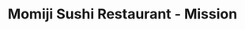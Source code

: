 ---
layout: place
title: Momiji Sushi Restaurant - Mission
permalink: /oregon/salem/momiji-sushi-restaurant-mission.html
stateAbbr: OR
stateName: Oregon
cityName: Salem
seo:
  type: restaurant
  links: null
place_id: ChIJHfsiNef_v1QRj80CpmOiJ3M
photos:
  - name: >-
      places/ChIJHfsiNef_v1QRj80CpmOiJ3M/photos/AeeoHcIPKG8fupwme5Xec9UOyOF24lhwJkhLpzH9sYf4zhIu5RTkXs-epVrfr4XGYrhY5RumTvJ08ugdDApeGozoQeMuQW3lBCg7Ih37M-3N6sZljHA_D1dhebuZM3FvVXLtDrVdgAjBLziPiS7OVK75yz8cmVPlN4FneiNadcJ4cB5okWlfNjm48KkpmQv5n6cwANmN60Xru_U2lbOO02a1hA7Bv1g8CKbD4u91xWxgb0VhJO2uRTT4Xg4nGsPAulQnyOUPcA7SBlQvm5wPsR9ejoZQivGYu1uunNcW99KVf_t7iA
    widthPx: 1024
    heightPx: 576
    authorAttributions:
      - displayName: Momiji Sushi Restaurant - Mission
        uri: https://maps.google.com/maps/contrib/115752748293864994006
        photoUri: >-
          https://lh3.googleusercontent.com/a-/ALV-UjUDHmiizYOgInuUNa5uv-d_zuONHsWqu9LKn-NAi5X2e6XVzfM=s100-p-k-no-mo
    flagContentUri: >-
      https://www.google.com/local/imagery/report/?cb_client=maps_api_places.places_api&image_key=!1e10!2sAF1QipOEPTvr600hoqFi1xkxA7YX8bgKG5LInhGsdNpG&hl=en-US
    googleMapsUri: >-
      https://www.google.com/maps/place//data=!3m4!1e2!3m2!1sAF1QipOEPTvr600hoqFi1xkxA7YX8bgKG5LInhGsdNpG!2e10!4m2!3m1!1s0x54bfffe73522fb1d:0x7327a263a602cd8f
  - name: >-
      places/ChIJHfsiNef_v1QRj80CpmOiJ3M/photos/AeeoHcLiVKUHhZAXduPyw96V9PhWKOoXonsWM7lCyCMNIaFf7zTjUqEf84z2ygej9mjP7Vns0VJgvFLxFW4lj-Kp6ZmxH5IlnpYYNWw0uJXoGGeS6WyrMaex2zjE_FCGpXe7BvDxSKlxQyGRPF36ACqyH4lI1HhxRiigiGOVj2yVMLO859EAZNbW_ed_x4lXIf6u8D5tBKiDlh4OkhVLDRtyPyazEkg5unSZvSrLg8G0Gryb18FkZA5NQryxJun-xCnj4e-JYgoK7ddXOX5fmsVTMfrZW3Afpmz8Uz9ZLbWGBb17rA
    widthPx: 4800
    heightPx: 3200
    authorAttributions:
      - displayName: Momiji Sushi Restaurant - Mission
        uri: https://maps.google.com/maps/contrib/115752748293864994006
        photoUri: >-
          https://lh3.googleusercontent.com/a-/ALV-UjUDHmiizYOgInuUNa5uv-d_zuONHsWqu9LKn-NAi5X2e6XVzfM=s100-p-k-no-mo
    flagContentUri: >-
      https://www.google.com/local/imagery/report/?cb_client=maps_api_places.places_api&image_key=!1e10!2sAF1QipPWa83P1p2nCvFrr4BGevXTJnGZl-0TM4aS1iTq&hl=en-US
    googleMapsUri: >-
      https://www.google.com/maps/place//data=!3m4!1e2!3m2!1sAF1QipPWa83P1p2nCvFrr4BGevXTJnGZl-0TM4aS1iTq!2e10!4m2!3m1!1s0x54bfffe73522fb1d:0x7327a263a602cd8f
  - name: >-
      places/ChIJHfsiNef_v1QRj80CpmOiJ3M/photos/AeeoHcJort50OMhlwAIzaNSLXdZhAGBbZ7NyWWw9HorDpJE8ux3awsE8o5pHe1LNryQUyRNskeMKNNZpepggshDNfXGcbeibDjSNvtNTesqHeL0i9NsnIgdgP5PZgmkrS-tSz8QwuzQnrCtHRDwrakGDeYATklpXAEUGWMO0M9nnE2t98MLyFPbggtrR6ucTxerXOb9PA6ESiQJXrsUWCEkdz8-vVDuWqA1CiPThpk-GLd6HbMhY3InwqSqIvD7uJDel5QYwsoo8JmORa4_BpJNXoBzJSnK3wO9MboXmcQFYFxfHsQ
    widthPx: 800
    heightPx: 800
    authorAttributions:
      - displayName: Momiji Sushi Restaurant - Mission
        uri: https://maps.google.com/maps/contrib/115752748293864994006
        photoUri: >-
          https://lh3.googleusercontent.com/a-/ALV-UjUDHmiizYOgInuUNa5uv-d_zuONHsWqu9LKn-NAi5X2e6XVzfM=s100-p-k-no-mo
    flagContentUri: >-
      https://www.google.com/local/imagery/report/?cb_client=maps_api_places.places_api&image_key=!1e10!2sAF1QipNDaYRoJIiI8uK5HhdfDoJ6roXDh3JNrpGbB-pY&hl=en-US
    googleMapsUri: >-
      https://www.google.com/maps/place//data=!3m4!1e2!3m2!1sAF1QipNDaYRoJIiI8uK5HhdfDoJ6roXDh3JNrpGbB-pY!2e10!4m2!3m1!1s0x54bfffe73522fb1d:0x7327a263a602cd8f
  - name: >-
      places/ChIJHfsiNef_v1QRj80CpmOiJ3M/photos/AeeoHcLghys0f_GDWxK_XcKTTcrXyQ5fXqHfSIjzittWj7fSx-l3wt8iB3TQdoHmaT3LG43eoXT5V1fdvAYk7KWRg7cS0YTpKZuzqtqRkeBp0cgrfjbZWh1_aX8qS9pXoMHj_jkdnIMEJV5XTHXN_o47YZaBTSNPQR-asNCcOGzZF01LCc2KUKYlyrFR5e7qqgvPAAPdH7g7jsTX8wp-H6fXlH_P96pqXmdqccYaB_wUSGz0h0mg3fAGslZeu2MDnjyf1yhOkJwGykq9Zowgwo6rjc1TnY0ETs6hmskMQdDgdujA0Q
    widthPx: 1024
    heightPx: 576
    authorAttributions:
      - displayName: Momiji Sushi Restaurant - Mission
        uri: https://maps.google.com/maps/contrib/115752748293864994006
        photoUri: >-
          https://lh3.googleusercontent.com/a-/ALV-UjUDHmiizYOgInuUNa5uv-d_zuONHsWqu9LKn-NAi5X2e6XVzfM=s100-p-k-no-mo
    flagContentUri: >-
      https://www.google.com/local/imagery/report/?cb_client=maps_api_places.places_api&image_key=!1e10!2sAF1QipMxrI2LXwhGH8XGXWshUH4uEA8ifqwRz5DMbR5p&hl=en-US
    googleMapsUri: >-
      https://www.google.com/maps/place//data=!3m4!1e2!3m2!1sAF1QipMxrI2LXwhGH8XGXWshUH4uEA8ifqwRz5DMbR5p!2e10!4m2!3m1!1s0x54bfffe73522fb1d:0x7327a263a602cd8f
  - name: >-
      places/ChIJHfsiNef_v1QRj80CpmOiJ3M/photos/AeeoHcLTQF_21Zvt5rdzEh3hYjLxatkgzNTgj8-kzFpwXDFv9nvWp9G3vgnvWQlARdHbgTdVmAEUZkRzb8POphGgaf3OeRsm5qp66bBcMQDfLMLKREzM2kkHc2vdJKgLndv98lMJeUL_Ua37IT9XqTk00wTQZzh5EN9FkFkWLYZRM8m9dmj37H-qEI9UUxjoJJCH9nk87yH-9tK2kKicSBROMVmjwEm-5Q_Mk0fK8RcCbNrqEeBJKxc8zvtEzRRvVbR4npL-N_jaP4waEDyXtcKkgwwP0tdB--9o73DG-V5hS6S_sw
    widthPx: 1000
    heightPx: 1000
    authorAttributions:
      - displayName: Momiji Sushi Restaurant - Mission
        uri: https://maps.google.com/maps/contrib/115752748293864994006
        photoUri: >-
          https://lh3.googleusercontent.com/a-/ALV-UjUDHmiizYOgInuUNa5uv-d_zuONHsWqu9LKn-NAi5X2e6XVzfM=s100-p-k-no-mo
    flagContentUri: >-
      https://www.google.com/local/imagery/report/?cb_client=maps_api_places.places_api&image_key=!1e10!2sAF1QipMM-2DndFkwzcIFa--_FMGnfuulrXuUBDbI5yPa&hl=en-US
    googleMapsUri: >-
      https://www.google.com/maps/place//data=!3m4!1e2!3m2!1sAF1QipMM-2DndFkwzcIFa--_FMGnfuulrXuUBDbI5yPa!2e10!4m2!3m1!1s0x54bfffe73522fb1d:0x7327a263a602cd8f
  - name: >-
      places/ChIJHfsiNef_v1QRj80CpmOiJ3M/photos/AeeoHcK5pOqxj-TBfy4ZEF-fyLvFz86njgaiBJUogt4rjFk-nCpX94ZCwWmsU92j8rGBODAddqW00Q4B5u5jL3J6qNkq5kQpAeON_TWWslrdBh4g2iGZDpf_lqIeTFvGNLQu-LUvxbLvi4S5pOkAADYSCN8anpYxvJE9bMKRPBI59tuL_mOopMOpHVpj3uTukKJ4NC4Gj5aDPyDJ5A60pGayUVRT8gsBAah3bIN0syj25CoEVfjyT9MblopJFmKhJMzTsGtllcBzMWjyr8MXsYhZzXBIPu2nWSxa5wlwNGsmk8qXLw
    widthPx: 1024
    heightPx: 576
    authorAttributions:
      - displayName: Momiji Sushi Restaurant - Mission
        uri: https://maps.google.com/maps/contrib/115752748293864994006
        photoUri: >-
          https://lh3.googleusercontent.com/a-/ALV-UjUDHmiizYOgInuUNa5uv-d_zuONHsWqu9LKn-NAi5X2e6XVzfM=s100-p-k-no-mo
    flagContentUri: >-
      https://www.google.com/local/imagery/report/?cb_client=maps_api_places.places_api&image_key=!1e10!2sAF1QipPChpdwvxFGWy3zio9vlgAGAPgO8YJH-Ug9OijS&hl=en-US
    googleMapsUri: >-
      https://www.google.com/maps/place//data=!3m4!1e2!3m2!1sAF1QipPChpdwvxFGWy3zio9vlgAGAPgO8YJH-Ug9OijS!2e10!4m2!3m1!1s0x54bfffe73522fb1d:0x7327a263a602cd8f
  - name: >-
      places/ChIJHfsiNef_v1QRj80CpmOiJ3M/photos/AeeoHcK9qjP9VTZ4jR90WBHcbCvZV1DzsZ6M-C1T-4gLeexQalr4FJw_r-wnvWDsJPvyDzLWooUO0XqliAmFsBMwJu8XIGuobQInm9Z76-usxaosiIgm2rQcUWk4NEdCRMj32rDNOz-F_A5tj5yjIzeu80R1nLH8XGXfyWoCuxYrJ3VqTRdfIQy45L1OmPbDFcuBP5F2eT_dcUNxQBAvecpvA6-XmMAXO_AXhiDE4it15WHgKodt9gRV-VoTT_e5ATHY48ZAY9MdGkdi4Wm4SSObj2yeyJd_am6eoIbyRr-UWAuwIA
    widthPx: 1024
    heightPx: 576
    authorAttributions:
      - displayName: Momiji Sushi Restaurant - Mission
        uri: https://maps.google.com/maps/contrib/115752748293864994006
        photoUri: >-
          https://lh3.googleusercontent.com/a-/ALV-UjUDHmiizYOgInuUNa5uv-d_zuONHsWqu9LKn-NAi5X2e6XVzfM=s100-p-k-no-mo
    flagContentUri: >-
      https://www.google.com/local/imagery/report/?cb_client=maps_api_places.places_api&image_key=!1e10!2sAF1QipNhlIFz2ss6WcbOdctWttmRUzMHYJYNMuflZbWa&hl=en-US
    googleMapsUri: >-
      https://www.google.com/maps/place//data=!3m4!1e2!3m2!1sAF1QipNhlIFz2ss6WcbOdctWttmRUzMHYJYNMuflZbWa!2e10!4m2!3m1!1s0x54bfffe73522fb1d:0x7327a263a602cd8f
  - name: >-
      places/ChIJHfsiNef_v1QRj80CpmOiJ3M/photos/AeeoHcI2vQYHqsQKz2hzcow9R9tn551X6hXcazwFt5TvOARQUjGId9DJIZrV3p5H9leYk8emYV8zFlYPGuOaOMjpi1lmu03iEX9_Be-Oj6JI-lctsNsVRklio_lGcu_6v-Gat3yVhkqjuXr7UwkC_b6v17xglebu1mYZXkrwO1UmSLLDE8F2kOnWiIWrZDTngZqYq5euy92pGCBywlJrAuxXziBI9NGqh0Eiu8PtrN_d49cDIBtP9X4EaihuSVz9SmnwiRFQIXX1zGvg5bixvjEC3Zhn30FXZwqzlf2GV0rmfvlOrA
    widthPx: 1024
    heightPx: 576
    authorAttributions:
      - displayName: Momiji Sushi Restaurant - Mission
        uri: https://maps.google.com/maps/contrib/115752748293864994006
        photoUri: >-
          https://lh3.googleusercontent.com/a-/ALV-UjUDHmiizYOgInuUNa5uv-d_zuONHsWqu9LKn-NAi5X2e6XVzfM=s100-p-k-no-mo
    flagContentUri: >-
      https://www.google.com/local/imagery/report/?cb_client=maps_api_places.places_api&image_key=!1e10!2sAF1QipO5thTojgDY1xp2Xybliq400St--WjmP_s3HERA&hl=en-US
    googleMapsUri: >-
      https://www.google.com/maps/place//data=!3m4!1e2!3m2!1sAF1QipO5thTojgDY1xp2Xybliq400St--WjmP_s3HERA!2e10!4m2!3m1!1s0x54bfffe73522fb1d:0x7327a263a602cd8f
  - name: >-
      places/ChIJHfsiNef_v1QRj80CpmOiJ3M/photos/AeeoHcLTssEMeDFuwhER3HvHdN2zl5iD0lxvBDVGdKmd543m-gCer1ySatK7NC1t6XaJx9H8K-tRKZN5se5nafRk5K3kzAacxkUNlaPlaBxYOzs50KX1bHZewz6Ec6la0nfPwmVe5NY2x-NR3msUG2-MfwiFL3-tcGue_JZY6DNM8GdukAJqE4vOXTxpJDcEOP2ufJMV7-zn0cRZREGVzjOsWppjpJwr0IqAI5LEEL2Pgpp56rvytJuoktp05qtV6X0irK-h2c4EQuSNzMDiROBGm8c-etuS2JpgO03KBmXocqUmUw
    widthPx: 800
    heightPx: 800
    authorAttributions:
      - displayName: Momiji Sushi Restaurant - Mission
        uri: https://maps.google.com/maps/contrib/115752748293864994006
        photoUri: >-
          https://lh3.googleusercontent.com/a-/ALV-UjUDHmiizYOgInuUNa5uv-d_zuONHsWqu9LKn-NAi5X2e6XVzfM=s100-p-k-no-mo
    flagContentUri: >-
      https://www.google.com/local/imagery/report/?cb_client=maps_api_places.places_api&image_key=!1e10!2sAF1QipO_6TvgnI5XAK0an38RWrx_1F-z_ZsjQgD1XZ4a&hl=en-US
    googleMapsUri: >-
      https://www.google.com/maps/place//data=!3m4!1e2!3m2!1sAF1QipO_6TvgnI5XAK0an38RWrx_1F-z_ZsjQgD1XZ4a!2e10!4m2!3m1!1s0x54bfffe73522fb1d:0x7327a263a602cd8f
  - name: >-
      places/ChIJHfsiNef_v1QRj80CpmOiJ3M/photos/AeeoHcIGO57rjd23FLiiHJNQ1VDUcd7MxH9AKM2rGPoevSik0PamBMsoMr4hb5sjMcvkJwlueoPwSEtd6cM7Ja6iNYX6dxJQwj1fZzwHJcq6_4i4zng46t1csbxxDCQ56vm7FMncJpGGVXfOPfL8Zj0DbbUH7Jx1k_HX40OCEfAdwGe5uCNXCmMMeAx74cfdgPtNIAqccYOtzGKbAew0jqiWks6RIW_eZ4CU6uQsO84ncILyc1d8CNY5NcI1QT-4-QkzWOSFp-7tBNFvTGZrDxBmXzM4tUlA7dhB7Fc-zaFRCefhHg
    widthPx: 800
    heightPx: 800
    authorAttributions:
      - displayName: Momiji Sushi Restaurant - Mission
        uri: https://maps.google.com/maps/contrib/115752748293864994006
        photoUri: >-
          https://lh3.googleusercontent.com/a-/ALV-UjUDHmiizYOgInuUNa5uv-d_zuONHsWqu9LKn-NAi5X2e6XVzfM=s100-p-k-no-mo
    flagContentUri: >-
      https://www.google.com/local/imagery/report/?cb_client=maps_api_places.places_api&image_key=!1e10!2sAF1QipP3SWGEwnkqCOBz0cxV0GaHehEMn1fEYluC6NYK&hl=en-US
    googleMapsUri: >-
      https://www.google.com/maps/place//data=!3m4!1e2!3m2!1sAF1QipP3SWGEwnkqCOBz0cxV0GaHehEMn1fEYluC6NYK!2e10!4m2!3m1!1s0x54bfffe73522fb1d:0x7327a263a602cd8f
address: '1221 23rd St SE #140, Salem, OR 97302, USA'
street: '1221 23rd St SE #140'
city: Salem
state: OR
zip: '97302'
country: USA
neighborhood: Southeast Salem
latitude: '44.924108'
longitude: '-123.014892'
accessibility_options:
  wheelchairAccessibleParking: true
  wheelchairAccessibleEntrance: true
  wheelchairAccessibleRestroom: true
  wheelchairAccessibleSeating: true
business_status: OPERATIONAL
name: Momiji Sushi Restaurant - Mission
google_maps_links:
  directionsUri: >-
    https://www.google.com/maps/dir//''/data=!4m7!4m6!1m1!4e2!1m2!1m1!1s0x54bfffe73522fb1d:0x7327a263a602cd8f!3e0
  placeUri: https://maps.google.com/?cid=8297779387324091791
  writeAReviewUri: >-
    https://www.google.com/maps/place//data=!4m3!3m2!1s0x54bfffe73522fb1d:0x7327a263a602cd8f!12e1
  reviewsUri: >-
    https://www.google.com/maps/place//data=!4m4!3m3!1s0x54bfffe73522fb1d:0x7327a263a602cd8f!9m1!1b1
  photosUri: >-
    https://www.google.com/maps/place//data=!4m3!3m2!1s0x54bfffe73522fb1d:0x7327a263a602cd8f!10e5
primary_type: Sushi Restaurant
opening_hours:
  regular: null
  current: null
secondary_opening_hours:
  regular:
    weekdayDescriptions: null
    type: null
  current:
    weekdayDescriptions: null
    type: null
phone: null
price_level: null
price_range: null
rating: null
rating_count: 0
website: null
description: >-
  Discover Momiji Sushi in Salem, Oregon$$$Momiji Sushi Restaurant in Salem, OR,
  stands out as a casual destination for those seeking authentic Japanese dining
  experiences, featuring a menu that highlights fresh sushi and traditional
  flavors. With options like all-you-can-eat selections, it caters to a variety
  of tastes for sushi enthusiasts exploring local Japanese places. The
  restaurant emphasizes accessibility, making it easy for everyone to enjoy its
  welcoming atmosphere and thoughtfully prepared dishes. Whether you're in the
  mood for top-rated sushi or simply craving a relaxed meal, this spot delivers
  on quality and variety in a comfortable setting.
generative_summary: >-
  Discover Momiji Sushi in Salem, Oregon$$$Momiji Sushi Restaurant in Salem, OR,
  stands out as a casual destination for those seeking authentic Japanese dining
  experiences, featuring a menu that highlights fresh sushi and traditional
  flavors. With options like all-you-can-eat selections, it caters to a variety
  of tastes for sushi enthusiasts exploring local Japanese places. The
  restaurant emphasizes accessibility, making it easy for everyone to enjoy its
  welcoming atmosphere and thoughtfully prepared dishes. Whether you're in the
  mood for top-rated sushi or simply craving a relaxed meal, this spot delivers
  on quality and variety in a comfortable setting.
generative_disclosure: Summarized by AI using the Grok-3-Mini model.
reviews: null
review_summary: >-
  What Customers Are Saying$$$Folks who visit this sushi spot often rave about
  the fresh ingredients and generous portions that make every bite feel
  satisfying and flavorful. Many appreciate the all-you-can-eat deals, which are
  great for groups looking to sample a wide range of options without breaking
  the bank. While some note that it can get busy during peak times, the overall
  vibe remains friendly and efficient, adding to the enjoyable experience. It's
  commonly recommended as a solid choice for anyone searching for reliable sushi
  restaurants nearby, with most feedback highlighting its value and tasty
  selections in a casual environment.
review_disclosure: Summarized by AI using the Grok-3-Mini model.
parking_options: null
payment_options: null
allow_dogs: null
curbside_pickup: null
delivery: null
dine_in: null
good_for_children: null
good_for_groups: null
good_for_sports: null
live_music: null
menu_for_children: null
outdoor_seating: null
reservable: null
restroom: null
serves_beer: null
serves_breakfast: null
serves_brunch: null
serves_cocktails: null
serves_coffee: null
serves_dinner: null
serves_dessert: null
serves_lunch: null
serves_vegetarian_food: null
serves_wine: null
takeout: null
update_category: pro
places_description: null

---